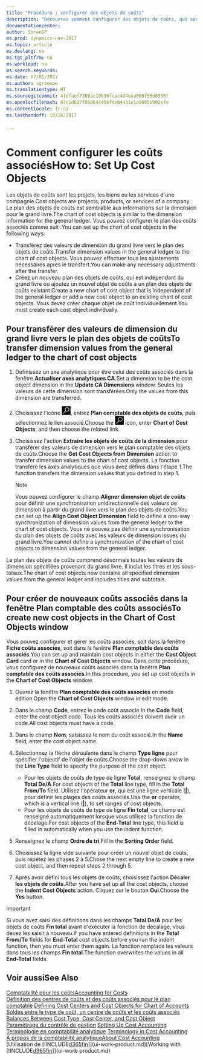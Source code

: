```yaml
---
title: "Procédure : configurer des objets de coûts"
description: "Découvrez comment configurer des objets de coûts, qui sont similaires aux dimensions pour le grand livre."
documentationcenter: 
author: SorenGP
ms.prod: dynamics-nav-2017
ms.topic: article
ms.devlang: na
ms.tgt_pltfrm: na
ms.workload: na
ms.search.keywords: 
ms.date: 07/01/2017
ms.author: sgroespe
ms.translationtype: HT
ms.sourcegitcommit: 4fefaef7380ac10836fcac404eea006f55d8556f
ms.openlocfilehash: 07c1d837f858641456fde84431e1a9695a992efe
ms.contentlocale: fr-ca
ms.lasthandoff: 10/16/2017

---
```

# <a name="how-to-set-up-cost-objects"></a><span data-ttu-id="ac501-103">Comment configurer les coûts associés</span><span class="sxs-lookup"><span data-stu-id="ac501-103">How to: Set Up Cost Objects</span></span>
<span data-ttu-id="ac501-104">Les objets de coûts sont les projets, les biens ou les services d'une compagnie.</span><span class="sxs-lookup"><span data-stu-id="ac501-104">Cost objects are projects, products, or services of a company.</span></span> <span data-ttu-id="ac501-105">Le plan des objets de coûts est semblable aux informations sur la dimension pour le grand livre.</span><span class="sxs-lookup"><span data-stu-id="ac501-105">The chart of cost objects is similar to the dimension information for the general ledger.</span></span> <span data-ttu-id="ac501-106">Vous pouvez configurer le plan des coûts associés comme suit :</span><span class="sxs-lookup"><span data-stu-id="ac501-106">You can set up the chart of cost objects in the following ways:</span></span>  

* <span data-ttu-id="ac501-107">Transférez des valeurs de dimension du grand livre vers le plan des objets de coûts.</span><span class="sxs-lookup"><span data-stu-id="ac501-107">Transfer dimension values in the general ledger to the chart of cost objects.</span></span> <span data-ttu-id="ac501-108">Vous pouvez effectuer tous les ajustements nécessaires après le transfert.</span><span class="sxs-lookup"><span data-stu-id="ac501-108">You can make any necessary adjustments after the transfer.</span></span>  
* <span data-ttu-id="ac501-109">Créez un nouveau plan des objets de coûts, qui est indépendant du grand livre ou ajoutez un nouvel objet de coûts à un plan des objets de coûts existant.</span><span class="sxs-lookup"><span data-stu-id="ac501-109">Create a new chart of cost object that is independent of the general ledger or add a new cost object to an existing chart of cost objects.</span></span> <span data-ttu-id="ac501-110">Vous devez créer chaque objet de coût individuellement.</span><span class="sxs-lookup"><span data-stu-id="ac501-110">You must create each cost object individually.</span></span>  

## <a name="to-transfer-dimension-values-from-the-general-ledger-to-the-chart-of-cost-objects"></a><span data-ttu-id="ac501-111">Pour transférer des valeurs de dimension du grand livre vers le plan des objets de coûts</span><span class="sxs-lookup"><span data-stu-id="ac501-111">To transfer dimension values from the general ledger to the chart of cost objects</span></span>  
1.  <span data-ttu-id="ac501-112">Définissez un axe analytique pour être celui des coûts associés dans la fenêtre **Actualiser axes analytiques CA**.</span><span class="sxs-lookup"><span data-stu-id="ac501-112">Set a dimension to be the cost object dimension in the **Update CA Dimensions** window.</span></span> <span data-ttu-id="ac501-113">Seules les valeurs de cette dimension sont transférées.</span><span class="sxs-lookup"><span data-stu-id="ac501-113">Only the values from this dimension are transferred.</span></span>  
2.  <span data-ttu-id="ac501-114">Choisissez l'icône ![Page ou rapport pour la recherche](media/ui-search/search_small.png "icône Page ou rapport pour la recherche"), entrez **Plan comptable des objets de coûts**, puis sélectionnez le lien associé.</span><span class="sxs-lookup"><span data-stu-id="ac501-114">Choose the ![Search for Page or Report](media/ui-search/search_small.png "Search for Page or Report icon") icon, enter **Chart of Cost Objects**, and then choose the related link.</span></span>  
3.  <span data-ttu-id="ac501-115">Choisissez l'action **Extraire les objets de coûts de la dimension** pour transférer des valeurs de dimension vers le plan comptable des objets de coûts.</span><span class="sxs-lookup"><span data-stu-id="ac501-115">Choose the **Get Cost Objects from Dimension** action to transfer dimension values to the chart of cost objects.</span></span> <span data-ttu-id="ac501-116">La fonction transfère les axes analytiques que vous avez définis dans l'étape 1.</span><span class="sxs-lookup"><span data-stu-id="ac501-116">The function transfers the dimension values that you defined in step 1.</span></span>  

    > [!NOTE]  
    >  <span data-ttu-id="ac501-117">Vous pouvez configurer le champ **Aligner dimension objet de coûts** pour définir une synchronisation unidirectionnelle des valeurs de dimension à partir du grand livre vers le plan des objets de coûts.</span><span class="sxs-lookup"><span data-stu-id="ac501-117">You can set up the **Align Cost Object Dimension**  field to define a one-way synchronization of dimension values from the general ledger to the chart of cost objects.</span></span> <span data-ttu-id="ac501-118">Vous ne pouvez pas définir une synchronisation du plan des objets de coûts avec les valeurs de dimension issues du grand livre.</span><span class="sxs-lookup"><span data-stu-id="ac501-118">You cannot define a synchronization of the chart of cost objects to dimension values from the general ledger.</span></span>  

<span data-ttu-id="ac501-119">Le plan des objets de coûts comprend désormais toutes les valeurs de dimension spécifiées provenant du grand livre. Il inclut les titres et les sous-totaux.</span><span class="sxs-lookup"><span data-stu-id="ac501-119">The chart of cost objects now contains all specified dimension values from the general ledger and includes titles and subtotals.</span></span>  

## <a name="to-create-new-cost-objects-in-the-chart-of-cost-objects-window"></a><span data-ttu-id="ac501-120">Pour créer de nouveaux coûts associés dans la fenêtre Plan comptable des coûts associés</span><span class="sxs-lookup"><span data-stu-id="ac501-120">To create new cost objects in the Chart of Cost Objects window</span></span>  
<span data-ttu-id="ac501-121">Vous pouvez configurer et gérer les coûts associés, soit dans la fenêtre **Fiche coûts associés**, soit dans la fenêtre **Plan comptable des coûts associés**.</span><span class="sxs-lookup"><span data-stu-id="ac501-121">You can set up and maintain cost objects in either the **Cost Object Card** card or in the **Chart of Cost Objects** window.</span></span> <span data-ttu-id="ac501-122">Dans cette procédure, vous configurez de nouveaux coûts associés dans la fenêtre **Plan comptable des coûts associés**.</span><span class="sxs-lookup"><span data-stu-id="ac501-122">In this procedure, you set up cost objects in the **Chart of Cost Objects** window.</span></span>  

1.  <span data-ttu-id="ac501-123">Ouvrez la fenêtre **Plan comptable des coûts associés** en mode édition.</span><span class="sxs-lookup"><span data-stu-id="ac501-123">Open the **Chart of Cost Objects** window in edit mode.</span></span>  
2.  <span data-ttu-id="ac501-124">Dans le champ **Code**, entrez le code coût associé.</span><span class="sxs-lookup"><span data-stu-id="ac501-124">In the **Code** field, enter the cost object code.</span></span> <span data-ttu-id="ac501-125">Tous les coûts associés doivent avoir un code.</span><span class="sxs-lookup"><span data-stu-id="ac501-125">All cost objects must have a code.</span></span>  
3.  <span data-ttu-id="ac501-126">Dans le champ **Nom**, saisissez le nom du coût associé.</span><span class="sxs-lookup"><span data-stu-id="ac501-126">In the **Name** field, enter the cost object name.</span></span>  
4.  <span data-ttu-id="ac501-127">Sélectionnez la flèche déroulante dans le champ **Type ligne** pour spécifier l'objectif de l'objet de coûts.</span><span class="sxs-lookup"><span data-stu-id="ac501-127">Choose the drop-down arrow in the **Line Type** field to specify the purpose of the cost object.</span></span>  

    * <span data-ttu-id="ac501-128">Pour les objets de coûts de type de ligne **Total**, renseignez le champ **Total De/À**.</span><span class="sxs-lookup"><span data-stu-id="ac501-128">For cost objects of the **Total** line type, fill in the **Total From/To** field.</span></span> <span data-ttu-id="ac501-129">Utilisez l'opérateur **or**, qui est une ligne verticale (**&#124;**), pour définir les plages des coûts associés.</span><span class="sxs-lookup"><span data-stu-id="ac501-129">Use the **or** operator, which is a vertical line (**&#124;**), to set ranges of cost objects.</span></span>  
    * <span data-ttu-id="ac501-130">Pour les objets de coûts de type de ligne **Fin total**, ce champ est renseigné automatiquement lorsque vous utilisez la fonction de décalage.</span><span class="sxs-lookup"><span data-stu-id="ac501-130">For cost objects of the **End-Total** line type, this field is filled in automatically when you use  the indent function.</span></span>  
5.  <span data-ttu-id="ac501-131">Renseignez le champ **Ordre de tri**.</span><span class="sxs-lookup"><span data-stu-id="ac501-131">Fill in the **Sorting Order** field.</span></span>  
6.  <span data-ttu-id="ac501-132">Choisissez la ligne vide suivante pour créer un nouvel objet de coûts, puis répétez les phases 2 à 5.</span><span class="sxs-lookup"><span data-stu-id="ac501-132">Chose the next empty line to create a new cost object, and then repeat steps 2 through 5.</span></span>  
7.  <span data-ttu-id="ac501-133">Après avoir défini tous les objets de coûts, choisissez l'action **Décaler les objets de coûts**.</span><span class="sxs-lookup"><span data-stu-id="ac501-133">After you have set up all the cost objects, choose the **Indent Cost Objects** action.</span></span> <span data-ttu-id="ac501-134">Cliquez sur le bouton **Oui**.</span><span class="sxs-lookup"><span data-stu-id="ac501-134">Choose the **Yes** button.</span></span>  

> [!IMPORTANT]  
>  <span data-ttu-id="ac501-135">Si vous avez saisi des définitions dans les champs **Total De/À** pour les objets de coûts **Fin total** avant d'exécuter la fonction de décalage, vous devez les saisir à nouveau.</span><span class="sxs-lookup"><span data-stu-id="ac501-135">If you have entered definitions in the **Total From/To** fields for **End-Total** cost objects before you run the indent function, then you must enter them again.</span></span> <span data-ttu-id="ac501-136">La fonction remplace les valeurs dans tous les champs **Fin total**.</span><span class="sxs-lookup"><span data-stu-id="ac501-136">The function overwrites the values in all **End-Total** fields.</span></span>  

## <a name="see-also"></a><span data-ttu-id="ac501-137">Voir aussi</span><span class="sxs-lookup"><span data-stu-id="ac501-137">See Also</span></span>  
[<span data-ttu-id="ac501-138">Comptabilité pour les coûts</span><span class="sxs-lookup"><span data-stu-id="ac501-138">Accounting for Costs</span></span>](finance-manage-cost-accounting.md)  
<span data-ttu-id="ac501-139">[Définition des centres de coûts et des coûts associés pour le plan comptable](finance-defining-cost-centers-and-cost-objects-for-chart-of-accounts.md) </span><span class="sxs-lookup"><span data-stu-id="ac501-139">[Defining Cost Centers and Cost Objects for Chart of Accounts](finance-defining-cost-centers-and-cost-objects-for-chart-of-accounts.md) </span></span>  
<span data-ttu-id="ac501-140">[Soldes entre le type de coût, un centre de coûts et les coûts associés](finance-balances-between-cost-type-cost-center-and-cost-object.md) </span><span class="sxs-lookup"><span data-stu-id="ac501-140">[Balances Between Cost Type, Cost Center, and Cost Object](finance-balances-between-cost-type-cost-center-and-cost-object.md) </span></span>  
<span data-ttu-id="ac501-141">[Paramétrage du contrôle de gestion](finance-set-up-cost-accounting.md) </span><span class="sxs-lookup"><span data-stu-id="ac501-141">[Setting Up Cost Accounting](finance-set-up-cost-accounting.md) </span></span>  
<span data-ttu-id="ac501-142">[Terminologie en comptabilité analytique](finance-terminology-in-cost-accounting.md) </span><span class="sxs-lookup"><span data-stu-id="ac501-142">[Terminology in Cost Accounting](finance-terminology-in-cost-accounting.md) </span></span>  
[<span data-ttu-id="ac501-143">À propos de la comptabilité analytique</span><span class="sxs-lookup"><span data-stu-id="ac501-143">About Cost Accounting</span></span>](finance-about-cost-accounting.md)  
<span data-ttu-id="ac501-144">[Utilisation de [!INCLUDE[d365fin](includes/d365fin_md.md)]](ui-work-product.md)</span><span class="sxs-lookup"><span data-stu-id="ac501-144">[Working with [!INCLUDE[d365fin](includes/d365fin_md.md)]](ui-work-product.md)</span></span>

